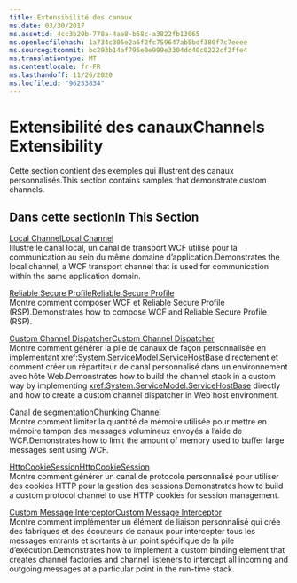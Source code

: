 ```yaml
---
title: Extensibilité des canaux
ms.date: 03/30/2017
ms.assetid: 4cc3b20b-778a-4ae8-b58c-a3822fb13065
ms.openlocfilehash: 1a734c305e2a6f2fc759647ab5bdf380f7c7eeee
ms.sourcegitcommit: bc293b14af795e0e999e3304dd40c0222cf2ffe4
ms.translationtype: MT
ms.contentlocale: fr-FR
ms.lasthandoff: 11/26/2020
ms.locfileid: "96253834"
---
```

# <a name="channels-extensibility"></a><span data-ttu-id="c1b46-102">Extensibilité des canaux</span><span class="sxs-lookup"><span data-stu-id="c1b46-102">Channels Extensibility</span></span>

<span data-ttu-id="c1b46-103">Cette section contient des exemples qui illustrent des canaux personnalisés.</span><span class="sxs-lookup"><span data-stu-id="c1b46-103">This section contains samples that demonstrate custom channels.</span></span>  
  
## <a name="in-this-section"></a><span data-ttu-id="c1b46-104">Dans cette section</span><span class="sxs-lookup"><span data-stu-id="c1b46-104">In This Section</span></span>  

 [<span data-ttu-id="c1b46-105">Local Channel</span><span class="sxs-lookup"><span data-stu-id="c1b46-105">Local Channel</span></span>](local-channel.md)  
 <span data-ttu-id="c1b46-106">Illustre le canal local, un canal de transport WCF utilisé pour la communication au sein du même domaine d’application.</span><span class="sxs-lookup"><span data-stu-id="c1b46-106">Demonstrates the local channel, a WCF transport channel that is used for communication within the same application domain.</span></span>  
  
 [<span data-ttu-id="c1b46-107">Reliable Secure Profile</span><span class="sxs-lookup"><span data-stu-id="c1b46-107">Reliable Secure Profile</span></span>](reliable-secure-profile.md)  
 <span data-ttu-id="c1b46-108">Montre comment composer WCF et Reliable Secure Profile (RSP).</span><span class="sxs-lookup"><span data-stu-id="c1b46-108">Demonstrates how to compose WCF and Reliable Secure Profile (RSP).</span></span>  
  
 [<span data-ttu-id="c1b46-109">Custom Channel Dispatcher</span><span class="sxs-lookup"><span data-stu-id="c1b46-109">Custom Channel Dispatcher</span></span>](custom-channel-dispatcher.md)  
 <span data-ttu-id="c1b46-110">Montre comment générer la pile de canaux de façon personnalisée en implémentant <xref:System.ServiceModel.ServiceHostBase> directement et comment créer un répartiteur de canal personnalisé dans un environnement avec hôte Web.</span><span class="sxs-lookup"><span data-stu-id="c1b46-110">Demonstrates how to build the channel stack in a custom way by implementing <xref:System.ServiceModel.ServiceHostBase> directly and how to create a custom channel dispatcher in Web host environment.</span></span>  
  
 [<span data-ttu-id="c1b46-111">Canal de segmentation</span><span class="sxs-lookup"><span data-stu-id="c1b46-111">Chunking Channel</span></span>](chunking-channel.md)  
 <span data-ttu-id="c1b46-112">Montre comment limiter la quantité de mémoire utilisée pour mettre en mémoire tampon des messages volumineux envoyés à l’aide de WCF.</span><span class="sxs-lookup"><span data-stu-id="c1b46-112">Demonstrates how to limit the amount of memory used to buffer large messages sent using WCF.</span></span>
  
 [<span data-ttu-id="c1b46-113">HttpCookieSession</span><span class="sxs-lookup"><span data-stu-id="c1b46-113">HttpCookieSession</span></span>](httpcookiesession.md)  
 <span data-ttu-id="c1b46-114">Montre comment générer un canal de protocole personnalisé pour utiliser des cookies HTTP pour la gestion des sessions.</span><span class="sxs-lookup"><span data-stu-id="c1b46-114">Demonstrates how to build a custom protocol channel to use HTTP cookies for session management.</span></span>  
  
 [<span data-ttu-id="c1b46-115">Custom Message Interceptor</span><span class="sxs-lookup"><span data-stu-id="c1b46-115">Custom Message Interceptor</span></span>](custom-message-interceptor.md)  
 <span data-ttu-id="c1b46-116">Montre comment implémenter un élément de liaison personnalisé qui crée des fabriques et des écouteurs de canaux pour intercepter tous les messages entrants et sortants à un point spécifique de la pile d’exécution.</span><span class="sxs-lookup"><span data-stu-id="c1b46-116">Demonstrates how to implement a custom binding element that creates channel factories and channel listeners to intercept all incoming and outgoing messages at a particular point in the run-time stack.</span></span>
